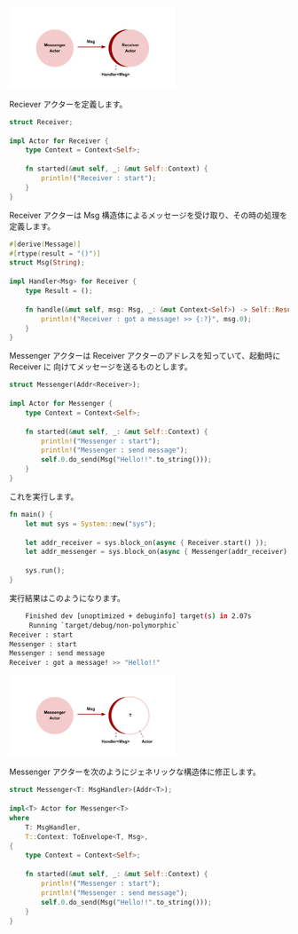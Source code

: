 
<img src="https://github.com/kazukiyoshida/nuxt-blog/blob/master/src/assets/images/20210126/non-polymorphic.png" alt="polymorphic" width="300">

Reciever アクターを定義します。

```rust
struct Receiver;

impl Actor for Receiver {
    type Context = Context<Self>;

    fn started(&mut self, _: &mut Self::Context) {
        println!("Receiver : start");
    }
}
```

Receiver アクターは Msg 構造体によるメッセージを受け取り、その時の処理を定義します。

```rust
#[derive(Message)]
#[rtype(result = "()")]
struct Msg(String);

impl Handler<Msg> for Receiver {
    type Result = ();

    fn handle(&mut self, msg: Msg, _: &mut Context<Self>) -> Self::Result {
        println!("Receiver : got a message! >> {:?}", msg.0);
    }
}
```

Messenger アクターは Receiver アクターのアドレスを知っていて、起動時に Receiver に
向けてメッセージを送るものとします。

```rust
struct Messenger(Addr<Receiver>);

impl Actor for Messenger {
    type Context = Context<Self>;

    fn started(&mut self, _: &mut Self::Context) {
        println!("Messenger : start");
        println!("Messenger : send message");
        self.0.do_send(Msg("Hello!!".to_string()));
    }
}
```

これを実行します。

```rust
fn main() {
    let mut sys = System::new("sys");

    let addr_receiver = sys.block_on(async { Receiver.start() });
    let addr_messenger = sys.block_on(async { Messenger(addr_receiver).start() });

    sys.run();
}
```

実行結果はこのようになります。

```sh
    Finished dev [unoptimized + debuginfo] target(s) in 2.07s
     Running `target/debug/non-polymorphic`
Receiver : start
Messenger : start
Messenger : send message
Receiver : got a message! >> "Hello!!"
```

<img src="https://github.com/kazukiyoshida/nuxt-blog/blob/master/src/assets/images/20210126/polymorphic.png" alt="polymorphic" width="300">

Messenger アクターを次のようにジェネリックな構造体に修正します。

```rust
struct Messenger<T: MsgHandler>(Addr<T>);

impl<T> Actor for Messenger<T>
where
    T: MsgHandler,
    T::Context: ToEnvelope<T, Msg>,
{
    type Context = Context<Self>;

    fn started(&mut self, _: &mut Self::Context) {
        println!("Messenger : start");
        println!("Messenger : send message");
        self.0.do_send(Msg("Hello!!".to_string()));
    }
}
```
